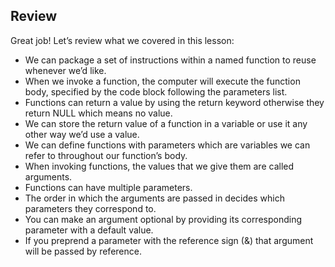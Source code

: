 ## Review

Great job! Let’s review what we covered in this lesson:

* We can package a set of instructions within a named function to reuse whenever we’d like.
* When we invoke a function, the computer will execute the function body, specified by the code block following the parameters list.
* Functions can return a value by using the return keyword otherwise they return NULL which means no value.
* We can store the return value of a function in a variable or use it any other way we’d use a value.
* We can define functions with parameters which are variables we can refer to throughout our function’s body.
* When invoking functions, the values that we give them are called arguments.
* Functions can have multiple parameters.
* The order in which the arguments are passed in decides which parameters they correspond to.
* You can make an argument optional by providing its corresponding parameter with a default value.
* If you preprend a parameter with the reference sign (&) that argument will be passed by reference.
